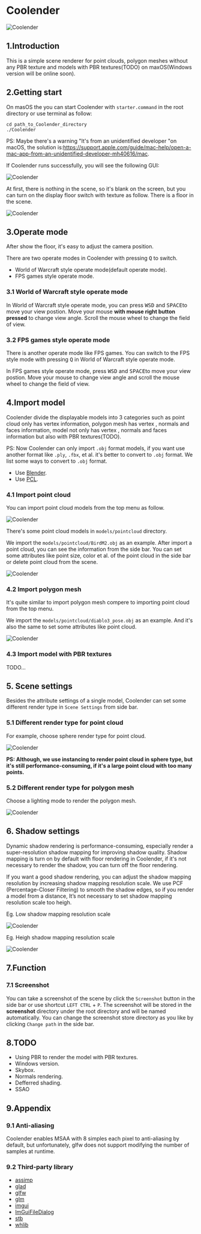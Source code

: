 # Coolender

![Coolender](img_temp/QQ20210312-174959.png)

## 1.Introduction

This is a simple scene renderer for point clouds, polygon meshes without any PBR texture and models with PBR textures(TODO) on maxOS(Windows version will be online soon).

## 2.Getting start

On masOS the you can start Coolender with `starter.command` in the root directory or use terminal as follow:

```shell
cd path_to_Coolender_directory
./Coolender
```

PS: Maybe there's a warning "It's from an unidentified developer "on macOS, the solution is:https://support.apple.com/guide/mac-help/open-a-mac-app-from-an-unidentified-developer-mh40616/mac.

If Coolender runs successfully, you will see the following GUI:

![Coolender](img_temp/QQ20210312-170006.png)

At first, there is nothing in the scene, so it's blank on the screen, but you can turn on the display floor switch with texture as follow. There is a floor in the scene.

![Coolender](img_temp/QQ20210312-170113.png)

## 3.Operate mode

After show the floor, it's easy to adjust the camera position. 

There are two operate modes in Coolender with pressing <kbd>Q</kbd> to switch.

* World of Warcraft style operate mode(default operate mode).
* FPS games style operate mode.

### 3.1 World of Warcraft style operate mode

In World of Warcraft style operate mode, you can press <kbd>W</kbd><kbd>S</kbd><kbd>D</kbd> and <kbd>SPACE</kbd>to move your view postion. Move your mouse **with mouse right button pressed** to change view angle. Scroll the mouse wheel to change the field of view.

### 3.2 FPS games style operate mode

There is another operate mode like FPS games. You can switch to the FPS style mode with pressing <kbd>Q</kbd> in World of Warcraft style operate mode.

In FPS games style operate mode, press <kbd>W</kbd><kbd>S</kbd><kbd>D</kbd> and <kbd>SPACE</kbd>to move your view postion. Move your mouse to change view angle and scroll the mouse wheel to change the field of view.

## 4.Import model

Coolender divide the displayable models into 3 categories such as point cloud only has vertex information, polygon mesh has vertex , normals and faces information, model not only has vertex , normals and faces information but also with PBR textures(TODO).

PS:  Now Coolender can only import `.obj` format models, if you want use another format like `.ply`, `.fbx`, et al. it's better to convert  to `.obj` format. We list some ways to convert to `.obj` format.

* Use [Blender](https://www.blender.org/download/).
* Use [PCL](https://github.com/PointCloudLibrary/pcl).

### 4.1 Import point cloud

You can import point cloud models from the top menu as follow.

![Coolender](img_temp/QQ20210312-172103.png)

There's some point cloud models in `models/pointcloud` directory.

We import the `models/pointcloud/BirdM2.obj` as an example. After import a point cloud, you can see the information from the side bar. You can set some attributes like point size, color et al. of the point cloud in the side bar or delete point cloud from the scene.

![Coolender](img_temp/QQ20210312-172738.png)

### 4.2 Import polygon mesh

It's quite similar to import polygon mesh compere to importing point cloud from the top menu.

We import the `models/pointcloud/diablo3_pose.obj` as an example. And it's also the same to set some attributes like point cloud.

![Coolender](img_temp/QQ20210312-180103.png)

### 4.3 Import model with PBR textures

TODO...

## 5. Scene settings

Besides the attribute settings of a single model, Coolender can set some different render type in `Scene Settings` from side bar. 

### 5.1  Different render type for point cloud

For example, choose sphere render type for point cloud.

![Coolender](img_temp/QQ20210312-204234.png)

**PS: Although, we use instancing to render point cloud in sphere type, but it's still performance-consuming, if it's a large point cloud with too many points.**

### 5.2  Different render type for polygon mesh

Choose a lighting mode to render the polygon mesh.

![Coolender](img_temp/QQ20210312-182249.png)

## 6. Shadow settings

Dynamic shadow rendering is performance-consuming, especially render a super-resolution shadow mapping for improving shadow quality. Shadow mapping is turn on by default with floor rendering in Coolender, if it's not necessary to render the shadow, you can turn off the floor rendering.

If you want a good shadow rendering, you can adjust the shadow mapping resolution by increasing shadow mapping resolution scale. We use PCF (Percentage-Closer Filtering) to smooth the shadow edges, so if you  render a model from a distance, It’s not necessary to set shadow mapping resolution scale too heigh. 

Eg. Low shadow mapping resolution scale

![Coolender](img_temp/QQ20210312-212418.png)

Eg. Heigh shadow mapping resolution scale

![Coolender](img_temp/QQ20210312-212452.png)

## 7.Function

### 7.1 Screenshot

You can take a screenshot of the scene by click the `Screenshot` button in the side bar or use shortcut `LEFT CTRL`  + `P`. The screenshot will be stored in the **screenshot** directory under the root directory and will be named automatically. You can change the screenshot store directory as you like by clicking `Change path` in the side bar.

## 8.TODO

* Using PBR to render the model with PBR textures.
* Windows version.
* Skybox.
* Normals rendering.
* Defferred shading.
* SSAO

## 9.Appendix

### 9.1 Anti-aliasing

Coolender enables MSAA with 8 simples each pixel to anti-aliasing by default, but unfortunately, glfw does not support modifying the number of samples at runtime.

### 9.2 Third-party library

* [assimp](https://github.com/assimp/assimp)
* [glad](https://github.com/Dav1dde/glad)
* [glfw](https://github.com/glfw/glfw)
* [glm](https://github.com/g-truc/glm)
* [imgui](https://github.com/ocornut/imgui)
* [ImGuiFileDialog](https://github.com/aiekick/ImGuiFileDialog)
* [stb](https://github.com/nothings/stb)
* [whlib](https://github.com/whwuhan/whlib)

